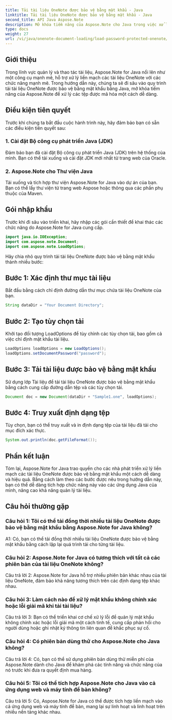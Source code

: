 ```yaml
---
title: Tải tài liệu OneNote được bảo vệ bằng mật khẩu - Java
linktitle: Tải tài liệu OneNote được bảo vệ bằng mật khẩu - Java
second_title: API Java Aspose.Note
description: Mở khóa tiềm năng của Aspose.Note cho Java trong việc xử lý các tài liệu OneNote được bảo vệ bằng mật khẩu một cách dễ dàng. Nâng cao khả năng quản lý tài liệu Java của bạn với Aspose.Note.
type: docs
weight: 27
url: /vi/java/onenote-document-loading/load-password-protected-onenote/
---
```

## Giới thiệu

Trong lĩnh vực quản lý và thao tác tài liệu, Aspose.Note for Java nổi lên như một công cụ mạnh mẽ, hỗ trợ xử lý liền mạch các tài liệu OneNote với các chức năng mạnh mẽ. Trong hướng dẫn này, chúng ta sẽ đi sâu vào quy trình tải tài liệu OneNote được bảo vệ bằng mật khẩu bằng Java, mở khóa tiềm năng của Aspose.Note để xử lý các tệp được mã hóa một cách dễ dàng.

## Điều kiện tiên quyết

Trước khi chúng ta bắt đầu cuộc hành trình này, hãy đảm bảo bạn có sẵn các điều kiện tiên quyết sau:

### 1. Cài đặt Bộ công cụ phát triển Java (JDK)

Đảm bảo bạn đã cài đặt Bộ công cụ phát triển Java (JDK) trên hệ thống của mình. Bạn có thể tải xuống và cài đặt JDK mới nhất từ trang web của Oracle.

### 2. Aspose.Note cho Thư viện Java

Tải xuống và tích hợp thư viện Aspose.Note for Java vào dự án của bạn. Bạn có thể lấy thư viện từ trang web Aspose hoặc thông qua các phần phụ thuộc của Maven.

## Gói nhập khẩu

Trước khi đi sâu vào triển khai, hãy nhập các gói cần thiết để khai thác các chức năng do Aspose.Note for Java cung cấp.

```java
import java.io.IOException;
import com.aspose.note.Document;
import com.aspose.note.LoadOptions;
```

Hãy chia nhỏ quy trình tải tài liệu OneNote được bảo vệ bằng mật khẩu thành nhiều bước:

## Bước 1: Xác định thư mục tài liệu

Bắt đầu bằng cách chỉ định đường dẫn thư mục chứa tài liệu OneNote của bạn.

```java
String dataDir = "Your Document Directory";
```

## Bước 2: Tạo tùy chọn tải

Khởi tạo đối tượng LoadOptions để tùy chỉnh các tùy chọn tải, bao gồm cả việc chỉ định mật khẩu tài liệu.

```java
LoadOptions loadOptions = new LoadOptions();
loadOptions.setDocumentPassword("password");
```

## Bước 3: Tải tài liệu được bảo vệ bằng mật khẩu

Sử dụng lớp Tài liệu để tải tài liệu OneNote được bảo vệ bằng mật khẩu bằng cách cung cấp đường dẫn tệp và các tùy chọn tải.

```java
Document doc = new Document(dataDir + "Sample1.one", loadOptions);
```

## Bước 4: Truy xuất định dạng tệp

Tùy chọn, bạn có thể truy xuất và in định dạng tệp của tài liệu đã tải cho mục đích xác thực.

```java
System.out.println(doc.getFileFormat());
```

## Phần kết luận

Tóm lại, Aspose.Note for Java trao quyền cho các nhà phát triển xử lý liền mạch các tài liệu OneNote được bảo vệ bằng mật khẩu một cách dễ dàng và hiệu quả. Bằng cách làm theo các bước được nêu trong hướng dẫn này, bạn có thể dễ dàng tích hợp chức năng này vào các ứng dụng Java của mình, nâng cao khả năng quản lý tài liệu.

## Câu hỏi thường gặp

### Câu hỏi 1: Tôi có thể tải đồng thời nhiều tài liệu OneNote được bảo vệ bằng mật khẩu bằng Aspose.Note for Java không?

A1: Có, bạn có thể tải đồng thời nhiều tài liệu OneNote được bảo vệ bằng mật khẩu bằng cách lặp lại quá trình tải cho từng tài liệu.

### Câu hỏi 2: Aspose.Note for Java có tương thích với tất cả các phiên bản của tài liệu OneNote không?

Câu trả lời 2: Aspose.Note for Java hỗ trợ nhiều phiên bản khác nhau của tài liệu OneNote, đảm bảo khả năng tương thích trên các định dạng tệp khác nhau.

### Câu hỏi 3: Làm cách nào để xử lý mật khẩu không chính xác hoặc lỗi giải mã khi tải tài liệu?

Câu trả lời 3: Bạn có thể triển khai cơ chế xử lý lỗi để quản lý mật khẩu không chính xác hoặc lỗi giải mã một cách tinh tế, cung cấp phản hồi cho người dùng hoặc ghi nhật ký thông tin liên quan để khắc phục sự cố.

### Câu hỏi 4: Có phiên bản dùng thử cho Aspose.Note cho Java không?

Câu trả lời 4: Có, bạn có thể sử dụng phiên bản dùng thử miễn phí của Aspose.Note dành cho Java để khám phá các tính năng và chức năng của nó trước khi đưa ra quyết định mua hàng.

### Câu hỏi 5: Tôi có thể tích hợp Aspose.Note cho Java vào cả ứng dụng web và máy tính để bàn không?

Câu trả lời 5: Có, Aspose.Note for Java có thể được tích hợp liền mạch vào cả ứng dụng web và máy tính để bàn, mang lại sự linh hoạt và linh hoạt trên nhiều nền tảng khác nhau.